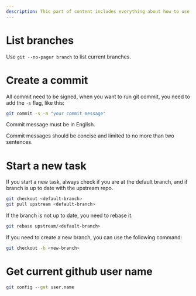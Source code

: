 ```yaml
---
description: This part of content includes everything about how to use git in the egent.
---
```


# List branches

Use `git --no-pager branch` to list current branches.

# Create a commit

All commit need to be signed, when you want to run git commit, you need to add the `-s` flag, like this:

```bash
git commit -s -m "your commit message"
```

Commit message must be in English.

Commit messages should be concise and limited to no more than two sentences.

# Start a new task

If you start a new task, always check if you are at the default branch, and if branch is up to date with the upstream repo.

```bash
git checkout <default-branch>
git pull upstream <default-branch>
```

If the branch is not up to date, you need to rebase it.

```bash
git rebase upstream/<default-branch>
```

If you need to create a new branch, you can use the following command:

```bash
git checkout -b <new-branch>
```

# Get current github user name

```bash
git config --get user.name
```
